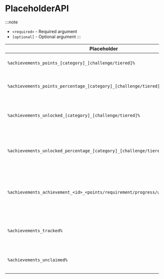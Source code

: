 # PlaceholderAPI

:::note
- `<required>` - Required argument<br/>
- `[optional]` - Optional argument
:::

| Placeholder                                                                     | Description                                                                          |
|---------------------------------------------------------------------------------|--------------------------------------------------------------------------------------|
| `%achievements_points_[category]_[challenge/tiered]%`                           | Returns the points that a players has                                                |
| `%achievements_points_percentage_[category]_[challenge/tiered]%`                | Returns the percentage of points that a player has                                   |
| `%achievements_unlocked_[category]_[challenge/tiered]%`                         | Returns the number of achievements unlocked by a player                              |
| `%achievements_unlocked_percentage_[category]_[challenge/tiered]%`              | Returns the percentage of achievements unlocked by a player                          |
| `%achievements_achievement_<id>_<points/requirement/progress/unlocked>_[tier]%` | Returns information about an achievement.<br/>Tier defaults to `1` when unspecified. |
| `%achievements_tracked%`                                                        | Returns the number of achievements being tracked by a player                         |
| `%achievements_unclaimed%`                                                      | Returns the number of unclaimed rewards                                              |                                 